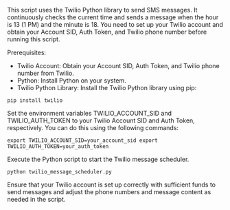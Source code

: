 This script uses the Twilio Python library to send SMS messages. It continuously checks the current time and sends a message when the hour is 13 (1 PM) and the minute is 18. You need to set up your Twilio account and obtain your Account SID, Auth Token, and Twilio phone number before running this script.

Prerequisites:

- Twilio Account: Obtain your Account SID, Auth Token, and Twilio phone number from Twilio.
- Python: Install Python on your system.
- Twilio Python Library: Install the Twilio Python library using pip:

``pip install twilio``

Set the environment variables TWILIO_ACCOUNT_SID and TWILIO_AUTH_TOKEN to your Twilio Account SID and Auth Token, respectively. You can do this using the following commands:

``export TWILIO_ACCOUNT_SID=your_account_sid
export TWILIO_AUTH_TOKEN=your_auth_token``

Execute the Python script to start the Twilio message scheduler.

``python twilio_message_scheduler.py``

Ensure that your Twilio account is set up correctly with sufficient funds to send messages and adjust the phone numbers and message content as needed in the script.
